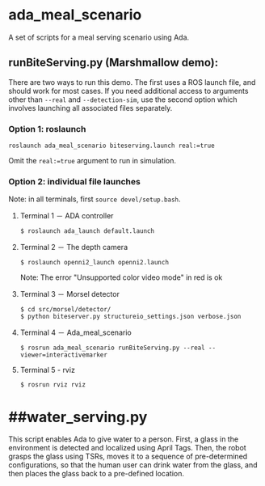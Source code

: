 # ada_meal_scenario
A set of scripts for a meal serving scenario using Ada. 


## runBiteServing.py (Marshmallow demo):

There are two ways to run this demo. The first uses a ROS launch file, and should work for most cases. If you need additional access to arguments other than `--real` and `--detection-sim`, use the second option which involves launching all associated files separately. 

### Option 1: roslaunch

```
roslaunch ada_meal_scenario biteserving.launch real:=true
```

Omit the ```real:=true``` argument to run in simulation. 


### Option 2: individual file launches
Note: in all terminals, first `source devel/setup.bash`.

1. Terminal 1 － ADA controller
	```
	$ roslaunch ada_launch default.launch
	```

2. Terminal 2 － The depth camera
	```
	$ roslaunch openni2_launch openni2.launch
	```
	Note: The error "Unsupported color video mode" in red is ok

3. Terminal 3 － Morsel detector
	```
	$ cd src/morsel/detector/
	$ python biteserver.py structureio_settings.json verbose.json
	```

4. Terminal 4 － Ada_meal_scenario
	```
	$ rosrun ada_meal_scenario runBiteServing.py --real --viewer=interactivemarker
	```

5. Terminal 5 - rviz
	```
	$ rosrun rviz rviz
	```
	



##water_serving.py
============================
This script enables Ada to give water to a person. First, a glass in the environment is detected and localized using April Tags. Then, the robot grasps the glass using TSRs, moves it to a sequence of pre-determined configurations, so that the human user can drink water from the glass, and then places the glass back to a pre-defined location. 

